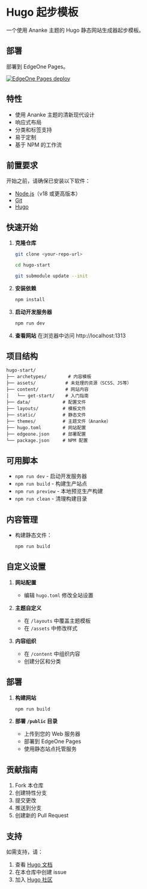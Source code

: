 # Hugo 起步模板

一个使用 Ananke 主题的 Hugo 静态网站生成器起步模板。

## 部署

部署到 EdgeOne Pages。

[![EdgeOne Pages deploy](https://cdnstatic.tencentcs.com/edgeone/pages/deploy.svg)](https://console.cloud.tencent.com/edgeone/pages/new?from=github&template=hugo-starter)

## 特性

- 使用 Ananke 主题的清新现代设计
- 响应式布局
- 分类和标签支持
- 易于定制
- 基于 NPM 的工作流

## 前置要求

开始之前，请确保已安装以下软件：
- [Node.js](https://nodejs.org/)（v18 或更高版本）
- [Git](https://git-scm.com/)
- [Hugo](https://gohugo.io/installation/)


## 快速开始

1. **克隆仓库**
   ```bash
   git clone <your-repo-url>

   cd hugo-start

   git submodule update --init
   ```

2. **安装依赖**
   ```bash
   npm install
   ```

3. **启动开发服务器**
   ```bash
   npm run dev
   ```

4. **查看网站**
   在浏览器中访问 http://localhost:1313

## 项目结构

```
hugo-start/
├── archetypes/        # 内容模板
├── assets/           # 未处理的资源（SCSS、JS等）
├── content/          # 网站内容
│   └── get-start/    # 入门指南
├── data/            # 配置文件
├── layouts/         # 模板文件
├── static/          # 静态文件
├── themes/          # 主题文件（Ananke）
├── hugo.toml        # 网站配置
├── edgeone.json     # 部署配置
└── package.json     # NPM 配置
```

## 可用脚本

- `npm run dev` - 启动开发服务器
- `npm run build` - 构建生产站点
- `npm run preview` - 本地预览生产构建
- `npm run clean` - 清理构建目录

## 内容管理

- 构建静态文件：

  ```bash
  npm run build
  ```

## 自定义设置

1. **网站配置**
   - 编辑 `hugo.toml` 修改全站设置

2. **主题自定义**
   - 在 `/layouts` 中覆盖主题模板
   - 在 `/assets` 中修改样式

3. **内容组织**
   - 在 `/content` 中组织内容
   - 创建分区和分类

## 部署

1. **构建网站**
   ```bash
   npm run build
   ```

2. **部署 `/public` 目录**
   - 上传到您的 Web 服务器
   - 部署到 EdgeOne Pages
   - 使用静态站点托管服务

## 贡献指南

1. Fork 本仓库
2. 创建特性分支
3. 提交更改
4. 推送到分支
5. 创建新的 Pull Request

## 支持

如需支持，请：
1. 查看 [Hugo 文档](https://gohugo.io/documentation/)
2. 在本仓库中创建 issue
3. 加入 [Hugo 社区](https://discourse.gohugo.io/)